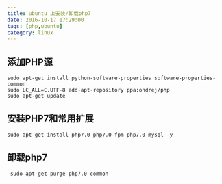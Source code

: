 ```yaml
---
title: ubuntu 上安装/卸载php7
date: 2016-10-17 17:29:00
tags: [php,ubuntu]
category: linux
---
```

## 添加PHP源
```shell
sudo apt-get install python-software-properties software-properties-common
sudo LC_ALL=C.UTF-8 add-apt-repository ppa:ondrej/php
sudo apt-get update
```
## 安装PHP7和常用扩展
```shell
sudo apt-get install php7.0 php7.0-fpm php7.0-mysql -y
```
## 卸载php7
```shell
 sudo apt-get purge php7.0-common
```